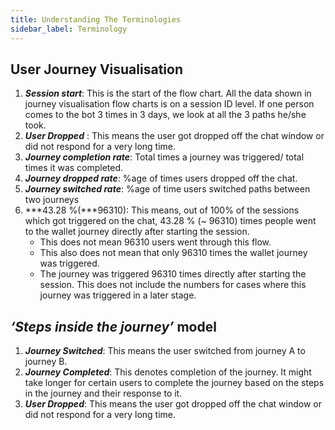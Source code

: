 ```yaml
---
title: Understanding The Terminologies
sidebar_label: Terminology
---
```



## User Journey Visualisation


1. ***Session start***: This is the start of the flow chart. All the data shown in journey visualisation flow charts is on a session ID level. If one person comes to the bot 3 times in 3 days, we look at all the 3 paths he/she took. 
2. ***User Dropped*** : This means the user got dropped off the chat window or did not respond for a very long time.
3. ***Journey completion rate***: Total times a journey was triggered/ total times it was completed.
4. ***Journey dropped rate***: %age of times users dropped off the chat.
5. ***Journey switched rate***: %age of time users switched paths between two journeys
6. ***43.28 %(***96310): This means, out of 100% of the sessions which got triggered on the chat, 43.28 % (~ 96310) times people went to the wallet journey directly after starting the session.
    - This does not mean 96310 users went through this flow. 
    - This also does not mean that only 96310 times the wallet journey was triggered. 
    - The journey was triggered 96310 times directly after starting the session. This does not include the numbers for cases     where this journey was triggered in a later stage.
    
    
## ***‘Steps inside the journey’*** model


1. ***Journey Switched***: This means the user switched from journey A to journey B.
2. ***Journey Completed***: This denotes completion of the journey. It might take longer for certain users to complete the journey based on the steps in the journey and their response to it.
3. ***User Dropped***: This means the user got dropped off the chat window or did not respond for a very long time.